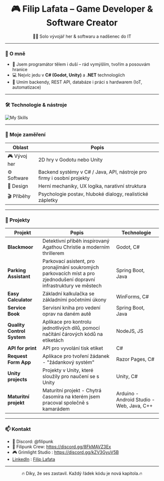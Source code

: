 <h1 align="center">🎮 Filip Lafata – Game Developer & Software Creator</h1>

<p align="center">
  👨‍💻 Solo vývojář her & softwaru a nadšenec do IT
</p>

---

### 🚀 O mně

- 🧠 Jsem programátor tělem i duší – rád vymýšlím, tvořím a posouvám hranice
- 💻 Nejvíc jedu v **C# (Godot, Unity)** a **.NET** technologiích
- 🔧 Umím backendy, REST API, databáze i práci s hardwarem (IoT, automatizace)

---

### 🛠️ Technologie & nástroje

![My Skills](https://skillicons.dev/icons?i=cs,dotnet,unity,godot,blender,git,github,linux,figma,vscode,visualstudio,java,js,eclipse,mysql,html,css)

---

### 🧪 Moje zaměření

| Oblast            | Popis                                                                 |
|-------------------|------------------------------------------------------------------------|
| 🎮 Vývoj her       | 2D hry v Godotu nebo Unity        |
| ⚙️ Software        | Backend systémy v C# / Java, API, nástroje pro firmy i osobní projekty        |
| 🧠 Design          | Herní mechaniky, UX logika, narativní struktura                        |
| 🎬 Příběhy         | Psychologie postav, hluboké dialogy, realistické zápletky             |

---

### 🧩 Projekty

| Projekt             | Popis                                                                 | Technologie     |
|---------------------|------------------------------------------------------------------------|-----------------|
| **Blackmoor**        | Detektivní příběh inspirovaný Agathou Christie a moderním thrillerem  | Godot, C#       |
| **Parking Assistant**        | Parkovací asistent, pro pronajímání soukromých parkovacích míst a pro zjednodušení dopravní infrastruktury ve městech  | Spring Boot, Java  |
| **Easy Calculator**        | Základní kalkulačka se základními početními úkony  | WinForms, C#       |
| **Service Book**        | Servisní kniha pro vedení oprav na daném autě  | Spring Boot, Java        |
| **Quality Control System**        | Aplikace pro kontrolu jednotlivých dílů, pomocí načítání čárových kódů na etiketách   | NodeJS, JS        |
| **API for print**        | API pro vyvolání tisk etiket   | C#        |
| **Request Form App**        | Aplikace pro tvoření žádanek - "žádankový systém"   | Razor Pages, C#        |
| **Unity projects**        | Projekty v Unity, které sloužily pro naučení se s Unity   | Unity, C#        |
| **Maturitní projekt**        | Maturitní projekt - Chytrá časomíra na kterém jsem pracoval společně s kamarádem   | Arduino - Android Studio - Web, Java, C++         |



---

### 📫 Kontakt

- 💬 Discord: @filipunk
- 👑 Filipunk Crew: https://discord.gg/8FkMAVZ3Ex
- 🎮 Grimlight Studio : https://discord.gg/kZV3GyuV5B
- [LinkedIn](https://skillicons.dev/icons?i=linkedin) : [Filip Lafata](https://www.linkedin.com/in/filip-lafata/)
---

<p align="center">🔥 Díky, že ses zastavil. Každý řádek kódu je nová kapitola.🔥</p>
